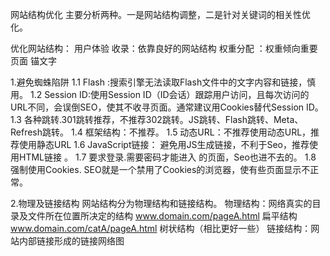 网站结构优化
主要分析两种。一是网站结构调整，二是针对关键词的相关性优化。

优化网站结构：
用户体验
收录：依靠良好的网站结构
权重分配 ：权重倾向重要页面
锚文字

1.避免蜘蛛陷阱
1.1   Flash :搜索引擎无法读取Flash文件中的文字内容和链接，慎用。
1.2   Session ID:使用Session ID（ID会话）跟踪用户访问，且每次访问的URL不同，会误倒SEO，使其不收寻页面。通常建议用Cookies替代Session ID。
1.3   各种跳转.301跳转推荐，不推荐302跳转。JS跳转、Flash跳转、Meta、Refresh跳转。
1.4   框架结构：不推荐。
1.5    动态URL：不推荐使用动态URL，推荐使用静态URL
1.6    JavaScript链接： 避免用JS生成链接，不利于Seo，推荐使用HTML链接 。
1.7    要求登录.需要密码才能进入 的页面，Seo也进不去的。
1.8    强制使用Cookies.   SEO就是一个禁用了Cookies的浏览器，使有些页面显示不正常。

2.物理及链接结构
网站结构分为物理结构和链接结构。
物理结构：网络真实的目录及文件所在位置所决定的结构
 www.domain.com/pageA.html            扁平结构
 www.domain.com/catA/pageA.html    树状结构（相比更好一些）
链接结构：网站内部链接形成的链接网络图



